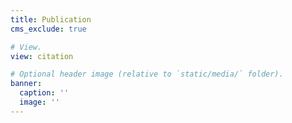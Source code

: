 ```yaml
---
title: Publication
cms_exclude: true

# View.
view: citation

# Optional header image (relative to `static/media/` folder).
banner:
  caption: ''
  image: ''
---
```

